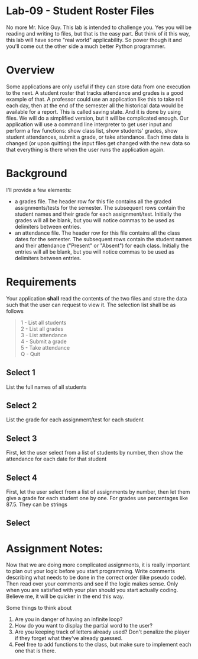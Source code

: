 # Lab-09 - Student Roster Files
No more Mr. Nice Guy. This lab is intended to challenge you.  Yes you will be reading and writing to files, but that is the easy part. But think of it this way, this lab will have some "real world" applicability. So power though it and you'll come out the other side a much better Python programmer.

# Overview
Some applications are only useful if they can store data from one execution to the next. A student roster that tracks attendance and grades is a good example of that. A professor could use an application like this to take roll each day, then at the end of the semester all the historical data would be available for a report. This is called saving state. And it is done by using files. We will do a simplified version, but it will be complicated enough. Our application will use a command line interpreter to get user input and perform a few functions: show class list, show students' grades, show student attendances, submit a grade, or take attendance. Each time data is changed (or upon quitting) the input files get changed with the new data so that everything is there when the user runs the application again. 

# Background
I'll provide a few elements:
- a grades file. The header row for this file contains all the graded assignments/tests for the semester. The subsequent rows contain the student names and their grade for each assignment/test.  Initially the grades will all be blank, but you will notice commas to be used as delimiters between entries.
- an attendance file. The header row for this file contains all the class dates for the semester. The subsequent rows contain the student names and their attendance ("Present" or "Absent") for each class.  Initially the entries will all be blank, but you will notice commas to be used as delimiters between entries.

# Requirements
Your application **shall** read the contents of the two files and store the data such that the user can request to view it. The selection list shall be as follows  
>1 - List all students  
 2 - List all grades  
 3 - List attendance  
 4 - Submit a grade  
 5 - Take attendance  
 Q - Quit  
 
## Select 1
List the full names of all students
## Select 2
List the grade for each assignment/test for each student
## Select 3
First, let the user select from a list of students by number, then show the attendance for each date for that student
## Select 4
First, let the user select from a list of assignments by number, then let them give a grade for each student one by one. For grades use percentages like 87.5. They can be strings
## Select 

# Assignment Notes: 
Now that we are doing more complicated assignments, it is really important to plan out your logic before you start programming.  Write comments describing what needs to be done in the correct order (like pseudo code).  Then read over your comments and see if the logic makes sense.  Only when you are satisfied with your plan should you start actually coding.  Believe me, it will be quicker in the end this way.

Some things to think about
1. Are you in danger of having an infinite loop?
2. How do you want to display the partial word to the user?
3. Are you keeping track of letters already used?  Don't penalize the player if they forget what they've already guessed.
4. Feel free to add functions to the class, but make sure to implement each one that is there.

